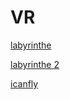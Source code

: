 # VR
[labyrinthe](./labyrinthe.html)

[labyrinthe 2](./Labyrinthe2.html)

[icanfly](./icanfly.html)
